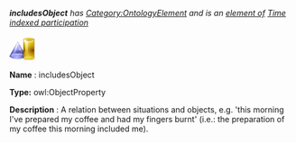 ___includesObject__ 
 has
 [Category:OntologyElement](../../Category/OntologyElement "Category:OntologyElement") 
 and is an
 [element of](../../Property/ElementOf "Property:ElementOf") 
[Time indexed participation](../../Submissions/Time_indexed_participation "Submissions:Time indexed participation")_




  





[![ObjectProperty](../public/images/thumb/c/c3/ObjectProperty.gif/45px-ObjectProperty.gif)](../../Image/ObjectProperty.gif "ObjectProperty")


__Name__ 
 : includesObject
 



__Type:__ 
 owl:ObjectProperty
 



__Description__ 
 : A relation between situations and objects, e.g. 'this morning I've prepared my coffee and had my fingers burnt' (i.e.: the preparation of my coffee this morning included me).